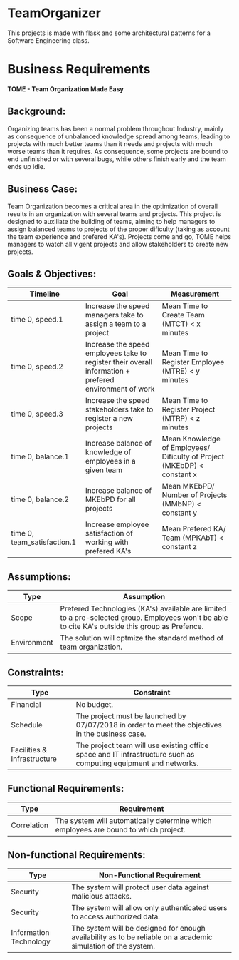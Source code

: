 # TeamOrganizer
This projects is made with flask and some architectural patterns for a Software Engineering class.



<h1>Business Requirements</h1>
<b>TOME - Team Organization Made Easy</b>
<h2>Background:</h2>
    Organizing teams has been a normal problem throughout Industry, mainly as consequence of unbalanced knowledge spread among teams, leading to projects with much better teams than it needs and projects with much worse teams than it requires. As consequence, some projects are bound to end unfinished or with several bugs, while others finish early and the team ends up idle. 

<h2>Business Case:</h2>
    Team Organization becomes a critical area in the optimization of overall results in an organization with several teams and projects. This project is designed to auxiliate the building of teams, aiming to help managers to assign balanced teams to projects of the proper dificulty (taking as account the team experience and prefered KA's). Projects come and go, TOME helps managers to watch all vigent projects and allow stakeholders to create new projects.

<h2>Goals & Objectives:</h2>

| Timeline | Goal | Measurement |
| ------------- | ------------- | ------------- |
| time 0, speed.1 | Increase the speed managers take to assign a team to a project | Mean Time to Create Team (MTCT) < x minutes |
| time 0, speed.2 | Increase the speed employees take to register their overall information + prefered environment of work | Mean Time to Register Employee (MTRE) < y minutes |
| time 0, speed.3 | Increase the speed stakeholders take to register a new projects | Mean Time to Register Project (MTRP) < z minutes|
| time 0, balance.1 | Increase balance of knowledge of employees in a given team |  Mean Knowledge of Employees/ Dificulty of Project (MKEbDP) < constant x|
| time 0, balance.2 | Increase balance of MKEbPD for all projects | Mean MKEbPD/ Number of Projects (MMbNP) < constant y | 
| time 0, team_satisfaction.1 | Increase employee satisfaction of working with prefered KA's | Mean Prefered KA/ Team (MPKAbT) < constant z |

<h2>Assumptions:</h2>

| Type | Assumption |
| --- | --- |
| Scope | Prefered Technologies (KA's) available are limited to a pre-selected group. Employees won't be able to cite KA's outside this group as Prefence. |
| Environment | The solution will optmize the standard method of team organization. |

<h2>Constraints:</h2>

| Type | Constraint |
| --- | --- |
| Financial | No budget. |
| Schedule | The project must be launched by 07/07/2018 in order to meet the objectives in the business case. |
| Facilities & Infrastructure | The project team will use existing office space and IT infrastructure such as computing equipment and networks. |

<h2>Functional Requirements:</h2>

| Type | Requirement |
| --- | --- |
| Correlation | The system will automatically determine which employees are bound to which project. |

<h2>Non-functional Requirements:</h2>

| Type | Non-Functional Requirement |
| --- | --- |
| Security | The system will protect user data against malicious attacks. |
| Security | The system will allow only authenticated users to access authorized data. |
| Information Technology | The system will be designed for enough availability as to be reliable on a academic simulation of the system. |

